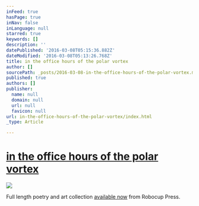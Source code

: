 ```yaml
---
inFeed: true
hasPage: true
inNav: false
inLanguage: null
starred: true
keywords: []
description: ''
datePublished: '2016-03-08T05:15:36.882Z'
dateModified: '2016-03-08T05:13:26.768Z'
title: in the office hours of the polar vortex
author: []
sourcePath: _posts/2016-03-08-in-the-office-hours-of-the-polar-vortex.md
published: true
authors: []
publisher:
  name: null
  domain: null
  url: null
  favicon: null
url: in-the-office-hours-of-the-polar-vortex/index.html
_type: Article

---
```

# [in the office hours of the polar vortex][0]
![](https://the-grid-user-content.s3-us-west-2.amazonaws.com/be63a1d4-fd34-427f-af7b-2dc422568316.jpg)

Full length poetry and art collection [available now][0] from Robocup Press. 

[0]: http://etsy.me/21ikroz